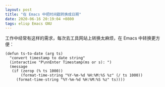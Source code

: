 ```yaml
---
layout: post
title: "在 Emacs 中把时间戳转换成日期"
date: 2020-06-16 20:19:04 +0800
tags: elisp Emacs GNU
---
```


工作中经常有这样的需求，每次去工具网站上转换太麻烦，在 Emacs 中转换更方便：

```elisp
(defun ts-to-date (arg ts)
  "convert timestamp to date string"
  (interactive "P\nnEnter Timestamp(ms or s): ")
  (message
   (if (zerop (% ts 1000))
       (format-time-string "%Y-%m-%d %H:%M:%S %z" (/ ts 1000))
     (format-time-string "%Y-%m-%d %H:%M:%S %z" ts))))
```

